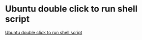# Ubuntu double click to run shell script
[Ubuntu double click to run shell script](https://aiwithcloud.com/2022/09/16/ubuntu_double_click_to_run_shell_script/)
